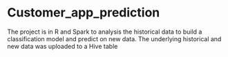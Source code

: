 # Customer_app_prediction
The project is in R and Spark to analysis the historical data to build a classification model and predict on new data.
The underlying historical and new data was uploaded to a Hive table

